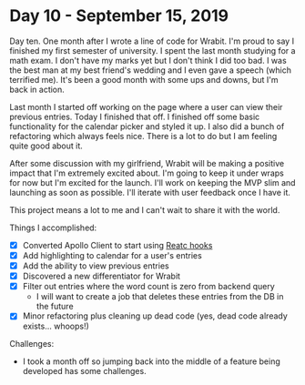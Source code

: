 # Day 10 - September 15, 2019

Day ten. One month after I wrote a line of code for Wrabit. I'm proud to say I finished my first semester of university. I spent the last month studying for a math exam. I don't have my marks yet but I don't think I did too bad. I was the best man at my best friend's wedding and I even gave a speech (which terrified me). It's been a good month with some ups and downs, but I'm back in action.

Last month I started off working on the page where a user can view their previous entries. Today I finished that off. I finished off some basic functionality for the calendar picker and styled it up. I also did a bunch of refactoring which always feels nice. There is a lot to do but I am feeling quite good about it.

After some discussion with my girlfriend, Wrabit will be making a positive impact that I'm extremely excited about. I'm going to keep it under wraps for now but I'm excited for the launch. I'll work on keeping the MVP slim and launching as soon as possible. I'll iterate with user feedback once I have it.

This project means a lot to me and I can't wait to share it with the world.

Things I accomplished:

- [x] Converted Apollo Client to start using [Reatc hooks](https://blog.apollographql.com/apollo-client-now-with-react-hooks-676d116eeae2)
- [x] Add highlighting to calendar for a user's entries
- [x] Add the ability to view previous entries
- [x] Discovered a new differentiator for Wrabit
- [x] Filter out entries where the word count is zero from backend query
  - I will want to create a job that deletes these entries from the DB in the future
- [x] Minor refactoring plus cleaning up dead code (yes, dead code already exists... whoops!)

Challenges:

- I took a month off so jumping back into the middle of a feature being developed has some challenges.
